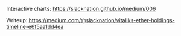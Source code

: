 Interactive charts: https://slacknation.github.io/medium/006

Writeup: https://medium.com/@slacknation/vitaliks-ether-holdings-timeline-e6f5aa1dd4ea
